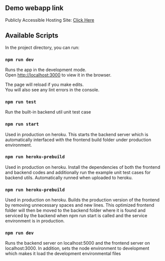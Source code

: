 ## Demo webapp link
Publicly Accessible Hosting Site: [Click Here](https://url-shortener-exercise.herokuapp.com/ "URL-Shortener Website")

## Available Scripts

In the project directory, you can run:

### `npm run dev`

Runs the app in the development mode.<br />
Open [http://localhost:3000](http://localhost:3000) to view it in the browser.

The page will reload if you make edits.<br />
You will also see any lint errors in the console.

### `npm run test`

Run the built-in backend util unit test case

### `npm run start`
Used in production on heroku. This starts the backend server which is automatically interfaced with the frontend build folder under production environment. 

### `npm run heroku-prebuild`
Used in production on heroku. Install the dependencies of both the frontend and backend codes and additionally run the example unit test cases for backend utils. Automatically runned when uploaded to heroku.

### `npm run heroku-prebuild`
Used in production on heroku. Builds the production version of the frontend by removing unnecessary spaces and new lines. This optimized frontend folder will then be moved to the backend folder where it is found and serviced by the backend when npm run start is called and the service environment is in production.

### `npm run dev`

Runs the backend server on localhost:5000 and the frontend server on localhost:3000. In addition, sets the node environment to development which makes it load the development environmental files

